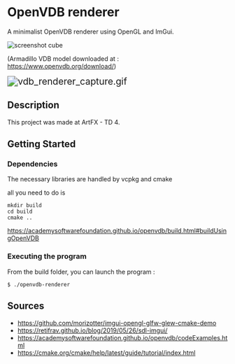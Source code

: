 # OpenVDB renderer

A minimalist OpenVDB renderer using OpenGL and ImGui.

![screenshot cube](img/vdb_renderer_armadillo.png)

(Armadillo VDB model downloaded at : https://www.openvdb.org/download/)

<img src="img/vdb_renderer_capture.gif" alt="vdb_renderer_capture.gif" style="zoom:150%;" />

## Description

This project was made at ArtFX - TD 4.

## Getting Started

### Dependencies

The necessary libraries are handled by vcpkg and cmake

all you need to do is

```shell
mkdir build
cd build
cmake ..
```

https://academysoftwarefoundation.github.io/openvdb/build.html#buildUsingOpenVDB

### Executing the program

From the build folder, you can launch the program : 

```shell
$ ./openvdb-renderer
```

## Sources
- https://github.com/morizotter/imgui-opengl-glfw-glew-cmake-demo
- https://retifrav.github.io/blog/2019/05/26/sdl-imgui/
- https://academysoftwarefoundation.github.io/openvdb/codeExamples.html
- https://cmake.org/cmake/help/latest/guide/tutorial/index.html

